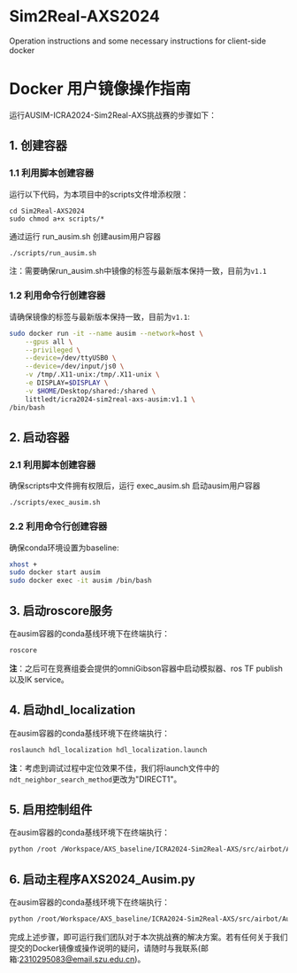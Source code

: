 # Sim2Real-AXS2024
Operation instructions and some necessary instructions for client-side docker



# Docker 用户镜像操作指南

运行AUSIM-ICRA2024-Sim2Real-AXS挑战赛的步骤如下：

## 1. 创建容器
### 1.1 利用脚本创建容器
运行以下代码，为本项目中的scripts文件增添权限：
```
cd Sim2Real-AXS2024
sudo chmod a+x scripts/*
```
通过运行 run_ausim.sh 创建ausim用户容器
```
./scripts/run_ausim.sh
```
注：需要确保run_ausim.sh中镜像的标签与最新版本保持一致，目前为`v1.1`

### 1.2 利用命令行创建容器
请确保镜像的标签与最新版本保持一致，目前为`v1.1`:

```bash
sudo docker run -it --name ausim --network=host \
    --gpus all \
    --privileged \
    --device=/dev/ttyUSB0 \
    --device=/dev/input/js0 \
    -v /tmp/.X11-unix:/tmp/.X11-unix \
    -e DISPLAY=$DISPLAY \
    -v $HOME/Desktop/shared:/shared \
    littledt/icra2024-sim2real-axs-ausim:v1.1 \
/bin/bash
```

## 2. 启动容器
### 2.1 利用脚本创建容器
确保scripts中文件拥有权限后，运行 exec_ausim.sh 启动ausim用户容器
```
./scripts/exec_ausim.sh
```

### 2.2 利用命令行创建容器
确保conda环境设置为baseline:

```bash
xhost +
sudo docker start ausim
sudo docker exec -it ausim /bin/bash
```

## 3. 启动roscore服务

在ausim容器的conda基线环境下在终端执行：

```bash
roscore
```

**注**：之后可在竞赛组委会提供的omniGibson容器中启动模拟器、ros TF publish以及IK service。

## 4. 启动hdl_localization

在ausim容器的conda基线环境下在终端执行：

```bash
roslaunch hdl_localization hdl_localization.launch
```

**注**：考虑到调试过程中定位效果不佳，我们将launch文件中的`ndt_neighbor_search_method`更改为"DIRECT1"。

## 5. 启用控制组件

在ausim容器的conda基线环境下在终端执行：

```bash
python /root /Workspace/AXS_baseline/ICRA2024-Sim2Real-AXS/src/airbot/Ausim/ros_base_control.py
```

## 6. 启动主程序AXS2024_Ausim.py

在ausim容器的conda基线环境下在终端执行：

```bash
python /root/Workspace/AXS_baseline/ICRA2024-Sim2Real-AXS/src/airbot/Ausim/AXS2024_Ausim.py
```

完成上述步骤，即可运行我们团队对于本次挑战赛的解决方案。若有任何关于我们提交的Docker镜像或操作说明的疑问，请随时与我联系(邮箱:2310295083@email.szu.edu.cn)。

